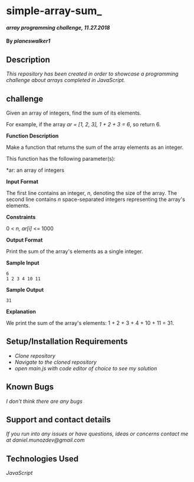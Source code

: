 # simple-array-sum_

#### _array programming challenge, 11.27.2018_

#### By _**planeswalker1**_

## Description

_This repository has been created in order to showcase a programming challenge about arrays completed in JavaScript._

## challenge

Given an array of integers, find the sum of its elements.

For example, if the array <em>ar = [1, 2, 3], 1 + 2 + 3 = 6</em>, so return 6.

<strong>Function Description</strong>

Make a function that returns the sum of the array elements as an integer.

This function has the following parameter(s):

*ar: an array of integers

<strong>Input Format</strong>

The first line contains an integer, <em>n</em>, denoting the size of the array.
The second line contains <em>n</em> space-separated integers representing the array's elements.

<strong>Constraints</strong>

0 < <em>n, ar[i]</em> <= 1000

<strong>Output Format</strong>

Print the sum of the array's elements as a single integer.

<strong>Sample Input</strong>

```
6
1 2 3 4 10 11
```

<strong>Sample Output</strong>

```
31
```

<strong>Explanation</strong>

We print the sum of the array's elements: 1 + 2 + 3 + 4 + 10 + 11 = 31.

## Setup/Installation Requirements

* _Clone repository_
* _Navigate to the cloned repository_
* _open main.js with code editor of choice to see my solution_

## Known Bugs

_I don't think there are any bugs_

## Support and contact details

_If you run into any issues or have questions, ideas or concerns contact me at daniel.munozdev@gmail.com_

## Technologies Used

_JavaScript_